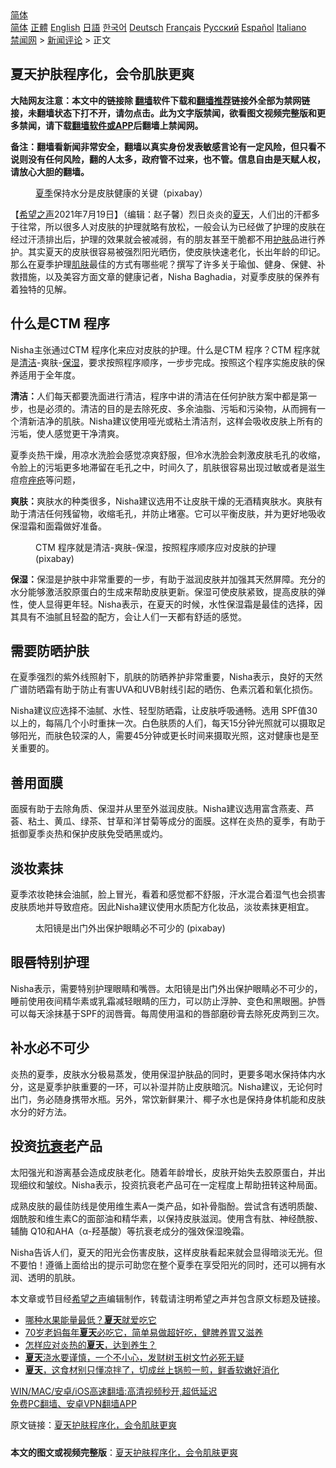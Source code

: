  <!-- 面包屑导航 --> <div class="breadcrumb"><!-- GTranslate: https://gtranslate.io/ -->  <div class="switcher notranslate">  <div class="selected">  <a href="#" onclick="return false;"> 简体</a>  </div>  <div class="option">  <a href="https://www.bannedbook.org" onclick="doGTranslate('zh-CN|zh-CN');jQuery('div.switcher div.selected a').html(jQuery(this).html());return false;" title="简体中文" class="nturl selected"> 简体</a>  <a href="https://www.bannedbook.org/zh-tw/" onclick="doGTranslate('zh-CN|zh-TW');jQuery('div.switcher div.selected a').html(jQuery(this).html());return false;" title="繁體中文" class="nturl"> 正體</a>  <a href="https://www.bannedbook.org/en/" onclick="doGTranslate('zh-CN|en');jQuery('div.switcher div.selected a').html(jQuery(this).html());return false;" title="English" class="nturl"> English</a>  <a href="https://www.bannedbook.org/ja/" onclick="doGTranslate('zh-CN|ja');jQuery('div.switcher div.selected a').html(jQuery(this).html());return false;" title="日本語" class="nturl"> 日語</a>  <a href="https://www.bannedbook.org/ko/" onclick="doGTranslate('zh-CN|ko');jQuery('div.switcher div.selected a').html(jQuery(this).html());return false;" title="한국어" class="nturl"> 한국어</a>  <a href="https://www.bannedbook.org/de/" onclick="doGTranslate('zh-CN|de');jQuery('div.switcher div.selected a').html(jQuery(this).html());return false;" title="Deutsch" class="nturl"> Deutsch</a>  <a href="https://www.bannedbook.org/fr/" onclick="doGTranslate('zh-CN|fr');jQuery('div.switcher div.selected a').html(jQuery(this).html());return false;" title="Français" class="nturl"> Français</a>  <a href="https://www.bannedbook.org/ru/" onclick="doGTranslate('zh-CN|ru');jQuery('div.switcher div.selected a').html(jQuery(this).html());return false;" title="Русский" class="nturl"> Русский</a>  <a href="https://www.bannedbook.org/es/" onclick="doGTranslate('zh-CN|es');jQuery('div.switcher div.selected a').html(jQuery(this).html());return false;" title="Español" class="nturl"> Español</a>  <a href="https://www.bannedbook.org/it/" onclick="doGTranslate('zh-CN|it');jQuery('div.switcher div.selected a').html(jQuery(this).html());return false;" title="Italiano" class="nturl"> Italiano</a>  </div>  </div>      <div class='breadcrumb-sub'><!-- Breadcrumb NavXT 6.3.0 --> <a href="https://www.bannedbook.org/" class="home">禁闻网</a> &gt; <a href="https://www.bannedbook.org/bnews/comments/" class="category">新闻评论</a> &gt; 正文</div></div><h2>夏天护肤程序化，会令肌肤更爽</h2> <p class="notice"><b>大陆网友注意：本文中的链接除 <a href="https://github.com/bannedbook/fanqiang" >翻墙</a>软件下载和<a href="https://github.com/killgcd/justmysocks/blob/master/README.md">翻墙推荐</a>链接外全部为禁网链接，未翻墙状态下打不开，请勿点击。此为文字版禁闻，欲看图文视频完整版和更多禁闻，请下载<a href="https://github.com/bannedbook/fanqiang">翻墙软件或APP</a>后翻墙上禁闻网。</p><p>备注：翻墙看新闻非常安全，翻墙以真实身份发表敏感言论有一定风险，但只看不说则没有任何风险，翻的人太多，政府管不过来，也不管。信息自由是天赋人权，请放心大胆的翻墙。</b></p>  <div class="entry"> <figure> <p><figcaption><a href="https://www.bannedbook.org/bnews/tag/%E5%A4%8F%E5%AD%A3/" class="st_tag internal_tag" rel="tag" title="标签 夏季 下的日志">夏季</a>保持水分是皮肤健康的关键（pixabay）</figcaption></figure> <p>【<span class='wp_keywordlink_affiliate'><a href="https://www.soundofhope.org" title="希望之声" target="_blank">希望之声</a></span>2021年7月19日】（编辑：赵子馨）烈日炎炎的<a href="https://www.bannedbook.org/bnews/tag/%e5%a4%8f%e5%a4%a9/" class="st_tag internal_tag" rel="tag" title="标签 夏天 下的日志">夏天</a>，人们出的汗都多于往常，所以很多人对皮肤的护理就略有放松，一般会认为已经做了护理的皮肤在经过汗渍排出后，护理的效果就会被减弱，有的朋友甚至干脆都不用<a href="https://www.bannedbook.org/bnews/tag/%E6%8A%A4%E8%82%A4/" class="st_tag internal_tag" rel="tag" title="标签 护肤 下的日志">护肤</a>品进行养护。其实夏天的皮肤很容易被强烈阳光晒伤，使皮肤快速老化，长出年龄的印记。那么在夏季护理<a href="https://www.bannedbook.org/bnews/tag/%e8%82%8c%e8%82%a4/" class="st_tag internal_tag" rel="tag" title="标签 肌肤 下的日志">肌肤</a>最佳的方式有哪些呢？撰写了许多关于瑜伽、健身、保健、补救措施，以及美容方面文章的健康记者，Nisha Baghadia，对夏季皮肤的保养有着独特的见解。</p> <h2><strong>什么是CTM 程序</strong></h2> <p>Nisha主张通过CTM 程序化来应对皮肤的护理。什么是CTM 程序？CTM 程序就是<a href="https://www.bannedbook.org/bnews/tag/%E6%B8%85%E6%B4%81/" class="st_tag internal_tag" rel="tag" title="标签 清洁 下的日志">清洁</a>-爽肤-<a href="https://www.bannedbook.org/bnews/tag/%E4%BF%9D%E6%B9%BF/" class="st_tag internal_tag" rel="tag" title="标签 保湿 下的日志">保湿</a>，要求按照程序顺序，一步步完成。按照这个程序实施皮肤的保养适用于全年度。</p> <p><strong>清洁：</strong>人们每天都要洗面进行清洁，程序中讲的清洁在任何护肤方案中都是第一步，也是必须的。清洁的目的是去除死皮、多余油脂、污垢和污染物，从而拥有一个清新洁净的肌肤。Nisha建议使用哑光或粘土清洁剂，这样会吸收皮肤上所有的污垢，使人感觉更干净清爽。</p> <p>夏季炎热干燥，用凉水洗脸会感觉凉爽舒服，但冷水洗脸会刺激皮肤毛孔的收缩，令脸上的污垢更多地滞留在毛孔之中，时间久了，肌肤很容易出现过敏或者是滋生痘痘<a href="https://www.bannedbook.org/bnews/tag/%e7%97%a4%e7%96%ae/" class="st_tag internal_tag" rel="tag" title="标签 痤疮 下的日志">痤疮</a>等问题，</p>  <p><strong>爽肤：</strong>爽肤水的种类很多，Nisha建议选用不让皮肤干燥的无酒精爽肤水。爽肤有助于清洁任何残留物，收缩毛孔，并防止堵塞。它可以平衡皮肤，并为更好地吸收保湿霜和面霜做好准备。</p> <figure><figcaption>CTM 程序就是清洁-爽肤-保湿，按照程序顺序应对皮肤的护理 (pixabay)  ​</figcaption></figure> <p><strong>保湿：</strong>保湿是护肤中非常重要的一步，有助于滋润皮肤并加强其天然屏障。充分的水分能够激活胶原蛋白的生成来帮助皮肤更新。保湿可使皮肤紧致，提高皮肤的弹性，使人显得更年轻。Nisha表示，在夏天的时候，水性保湿霜是最佳的选择，因其具有不油腻且轻盈的配方，会让人们一天都有舒适的感觉。</p> <h2><strong>需要防晒护肤</strong></h2> <p>在夏季强烈的紫外线照射下，肌肤的防晒养护非常重要，Nisha表示，良好的天然广谱防晒霜有助于防止有害UVA和UVB射线引起的晒伤、色素沉着和氧化损伤。</p> <p>Nisha建议应选择不油腻、水性、轻型防晒霜，让皮肤呼吸通畅。选用 SPF值30 以上的，每隔几个小时重抹一次。白色肤质的人们，每天15分钟光照就可以摄取足够阳光，而肤色较深的人，需要45分钟或更长时间来摄取光照，这对健康也是至关重要的。</p>  <h2><strong>善用面膜</strong></h2> <p>面膜有助于去除角质、保湿并从里至外滋润皮肤。Nisha建议选用富含燕麦、芦荟、粘土、黄瓜、绿茶、甘草和洋甘菊等成分的面膜。这样在炎热的夏季，有助于抵御夏季炎热和保护皮肤免受晒黑或灼。</p> <h2><strong>淡妆素抹</strong></h2> <p>夏季浓妆艳抹会油腻，脸上冒光，看着和感觉都不舒服，汗水混合着湿气也会损害皮肤质地并导致痘疮。因此Nisha建议使用水质配方化妆品，淡妆素抹更相宜。</p> <figure><figcaption>太阳镜是出门外出保护眼睛必不可少的 (pixabay)</figcaption></figure> <h2><strong>眼唇特别护理</strong></h2> <p>Nisha表示，需要特别护理眼睛和嘴唇。太阳镜是出门外出保护眼睛必不可少的，睡前使用夜间精华素或乳霜减轻眼睛的压力，可以防止浮肿、变色和黑眼圈。护唇可以每天涂抹基于SPF的润唇膏。每周使用温和的唇部磨砂膏去除死皮两到三次。</p> <h2><strong>补水必不可少</strong></h2> <p>炎热的夏季，皮肤水分极易蒸发，使用保湿护肤品的同时，更要多喝水保持体内水分，这是夏季护肤重要的一环，可以补湿并防止皮肤暗沉。Nisha建议，无论何时出门，务必随身携带水瓶。另外，常饮新鲜果汁、椰子水也是保持身体机能和皮肤水分的好方法。</p>  <h2><strong>投资<a href="https://www.bannedbook.org/bnews/tag/%E6%8A%97%E8%A1%B0%E8%80%81/" class="st_tag internal_tag" rel="tag" title="标签 抗衰老 下的日志">抗衰老</a>产品</strong></h2> <p>太阳强光和游离基会造成皮肤老化。随着年龄增长，皮肤开始失去胶原蛋白，并出现细纹和皱纹。Nisha表示，投资抗衰老产品可在一定程度上帮助扭转这种局面。</p> <p>成熟皮肤的最佳防线是使用维生素A一类产品，如补骨脂酚。尝试含有透明质酸、烟酰胺和维生素C的面部油和精华素，以保持皮肤滋润。使用含有肽、神经酰胺、辅酶 Q10和AHA（α-羟基酸）等抗衰老成分的强效保湿晚霜。</p> <p>Nisha告诉人们，夏天的阳光会伤害皮肤，这样皮肤看起来就会显得暗淡无光。但不要怕！遵循上面给出的提示可助您在整个夏季在享受阳光的同时，还可以拥有水润、透明的肌肤。</p> <p>本文章或节目经<a href="https://www.bannedbook.org/bnews/tag/%e5%b8%8c%e6%9c%9b%e4%b9%8b%e5%a3%b0/" class="st_tag internal_tag" rel="tag" title="标签 希望之声 下的日志">希望之声</a>编辑制作，转载请注明希望之声并包含原文标题及链接。 </p>  <ul class='op-related-articles' title='相关阅读'> <li><a href='https://www.bannedbook.org/bnews/health/20210720/1590462.html' target='_blank'>哪种水果能量最低？<b>夏天</b>就爱吃它</a></li> <li><a href='https://www.bannedbook.org/bnews/lifebaike/20210719/1590018.html' target='_blank'>70岁老妈每年<b>夏天</b>必吃它，简单易做超好吃，健脾养胃又滋养</a></li> <li><a href='https://www.bannedbook.org/bnews/comments/20210719/1589742.html' target='_blank'>怎样应对炎热的<b>夏天</b>，达到养生？</a></li> <li><a href='https://www.bannedbook.org/bnews/lifebaike/20210718/1589533.html' target='_blank'><b>夏天</b>浇水要谨慎，一个不小心，发财树玉树文竹必死无疑</a></li> <li><a href='https://www.bannedbook.org/bnews/lifebaike/20210718/1589354.html' target='_blank'><b>夏天</b>，这食材别只懂凉拌了，切成丝上锅煎一煎，鲜香软嫩好消化</a></li> </ul> <p class="texttj"> <a href="https://github.com/bannedbook/fanqiang/wiki/V2ray%E6%9C%BA%E5%9C%BA" target="_blank">WIN/MAC/安卓/iOS高速翻墙:高清视频秒开,超低延迟</a><br/> <a href="https://github.com/bannedbook/fanqiang/wiki/%E7%A6%81%E9%97%BB%E7%BD%91%E5%AE%89%E5%8D%93%E7%BF%BB%E5%A2%99%E6%96%B0%E9%97%BBAPP" target="_blank">免费PC翻墙、安卓VPN翻墙APP</a></p><p>原文链接：<a class="src_link"  href="https://www.soundofhope.org/post/527246" target="_blank">夏天护肤程序化，会令肌肤更爽</a></p><a name='sharetosocial'></a>  <div style="margin-bottom:5px;padding-bottom:5px;clear:both"> <div id="archive-pix-1" class="banner-ads"> <!-- AuctionX Display platform tag START --> <div id="26318x728x90x621x_ADSLOT2" clicktrack="%%CLICK_URL_ESC%%"></div> <!-- AuctionX Display platform tag END --> </div> <div id="archive-pix-2" class="banner-ads"> <!-- AuctionX Display platform tag START --> <div id="26315x300x250x621x_ADSLOT2" clicktrack="%%CLICK_URL_ESC%%"></div> <!-- AuctionX Display platform tag END --> </div> </div>  <div id="archive-pix-1" class="banner-ads"> <!-- AuctionX Display platform tag START --> <div id="26318x728x90x621x_ADSLOT3" clicktrack="%%CLICK_URL_ESC%%"></div> <!-- AuctionX Display platform tag END --> </div> <div><b>本文的图文或视频完整版</b>：<a href='https://www.bannedbook.org/bnews/comments/20210720/1590604.html'>夏天护肤程序化，会令肌肤更爽</a></div>  </div><!--END ENTRY--> 